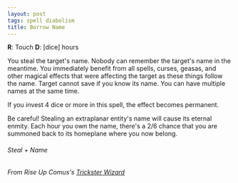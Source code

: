 ```yaml
---
layout: post
tags: spell diabolism
title: Borrow Name
---
```

**R**: Touch  **D**: [dice] hours

You steal the target's name. Nobody can remember the target's name in the meantime. You immediately benefit from all spells, curses, geasas, and other magical effects that were affecting the target as these things follow the name. Target cannot save if you know its name. You can have multiple names at the same time.

If you invest 4 dice or more in this spell, the effect becomes permanent.

Be careful! Stealing an extraplanar entity's name will cause its eternal enmity. Each hour you own the name, there's a 2/6 chance that you are summoned back to its homeplane where you now belong.

###### Steal + Name
###### From Rise Up Comus's [Trickster Wizard](https://riseupcomus.blogspot.com/2021/12/trickster-osr-class-that-can-steal.html)
